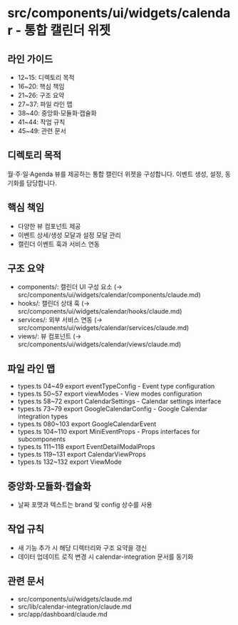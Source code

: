 # src/components/ui/widgets/calendar - 통합 캘린더 위젯

## 라인 가이드
- 12~15: 디렉토리 목적
- 16~20: 핵심 책임
- 21~26: 구조 요약
- 27~37: 파일 라인 맵
- 38~40: 중앙화·모듈화·캡슐화
- 41~44: 작업 규칙
- 45~49: 관련 문서

## 디렉토리 목적
월·주·일·Agenda 뷰를 제공하는 통합 캘린더 위젯을 구성합니다.
이벤트 생성, 설정, 동기화를 담당합니다.

## 핵심 책임
- 다양한 뷰 컴포넌트 제공
- 이벤트 상세/생성 모달과 설정 모달 관리
- 캘린더 이벤트 훅과 서비스 연동

## 구조 요약
- components/: 캘린더 UI 구성 요소 (→ src/components/ui/widgets/calendar/components/claude.md)
- hooks/: 캘린더 상태 훅 (→ src/components/ui/widgets/calendar/hooks/claude.md)
- services/: 외부 서비스 연동 (→ src/components/ui/widgets/calendar/services/claude.md)
- views/: 뷰 컴포넌트 (→ src/components/ui/widgets/calendar/views/claude.md)

## 파일 라인 맵
- types.ts 04~49 export eventTypeConfig - Event type configuration
- types.ts 50~57 export viewModes - View modes configuration
- types.ts 58~72 export CalendarSettings - Calendar settings interface
- types.ts 73~79 export GoogleCalendarConfig - Google Calendar integration types
- types.ts 080~103 export GoogleCalendarEvent
- types.ts 104~110 export MiniEventProps - Props interfaces for subcomponents
- types.ts 111~118 export EventDetailModalProps
- types.ts 119~131 export CalendarViewProps
- types.ts 132~132 export ViewMode

## 중앙화·모듈화·캡슐화
- 날짜 포맷과 텍스트는 brand 및 config 상수를 사용

## 작업 규칙
- 새 기능 추가 시 해당 디렉터리와 구조 요약을 갱신
- 데이터 업데이트 로직 변경 시 calendar-integration 문서를 동기화

## 관련 문서
- src/components/ui/widgets/claude.md
- src/lib/calendar-integration/claude.md
- src/app/dashboard/claude.md
